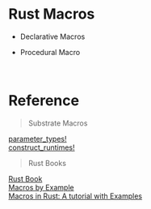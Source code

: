 # Rust Macros 

- Declarative Macros

- Procedural Macro
<br />

# Reference
> Substrate Macros 

[parameter_types!](https://docs.rs/frame-support/2.0.0-rc5/frame_support/macro.parameter_types.html) <br />
[construct_runtimes!](https://docs.rs/frame-support/2.0.0-rc5/frame_support/macro.construct_runtime.html)


> Rust Books

[Rust Book](https://doc.rust-lang.org/book/ch19-06-macros.html) <br />
[Macros by Example](https://doc.rust-lang.org/reference/macros-by-example.html) <br />
[Macros in Rust: A tutorial with Examples](https://blog.logrocket.com/macros-in-rust-a-tutorial-with-examples/) <br />